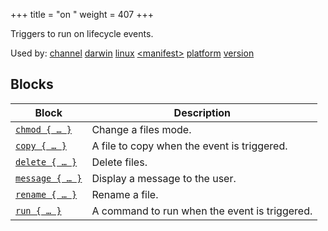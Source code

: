 +++
title = "on <event>"
weight = 407
+++

Triggers to run on lifecycle events.

Used by: [channel](../channel#blocks) [darwin](../darwin#blocks) [linux](../linux#blocks) [&lt;manifest>](../manifest#blocks) [platform](../platform#blocks) [version](../version#blocks)


## Blocks

| Block  | Description |
|--------|-------------|
| [`chmod { … }`](../chmod) | Change a files mode. |
| [`copy { … }`](../copy) | A file to copy when the event is triggered. |
| [`delete { … }`](../delete) | Delete files. |
| [`message { … }`](../message) | Display a message to the user. |
| [`rename { … }`](../rename) | Rename a file. |
| [`run { … }`](../run) | A command to run when the event is triggered. |
